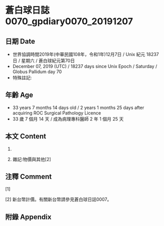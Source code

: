 # 蒼白球日誌0070_gpdiary0070_20191207 #

## 日期 Date ##

* 世界協調時間2019年(中華民國108年，令和1年)12月7日 / Unix 紀元 18237 日 / 星期六 / 蒼白球紀元第70日
* December 07, 2019 (UTC) / 18237 days since Unix Epoch / Saturday / Globus Pallidum day 70
* 特殊註記:

## 年齡 Age ##

* 33 years 7 months 14 days old / 2 years 1 months 25 days after acquiring ROC Surgical Pathology Licence
* 33 歲 7 個月 14 天 / 成為病理專科醫師 2 年 1 個月 25 天

## 本文 Content ##

1. 

    
2. 雜記:物價與其他[2]

    

## 注釋 Comment ##

[1] 


[2] 新台幣計價。有關新台幣請參見蒼白球日誌0007。



## 附錄 Appendix ##

